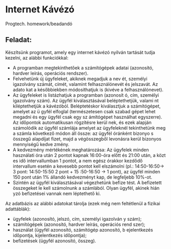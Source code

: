 # Internet Kávézó
Progtech. homework/beadandó

## Feladat:

Készítsünk programot, amely egy internet kávézó nyilván
tartását tudja kezelni, az alábbi 
funkciókkal:  
* A programban megtekinthetőek a számítógépek adatai 
(azonosító, hardver leírás, 
operációs rendszer).  
* Felvehetünk új ügyfeleket, akiknek megadjuk a nev
ét, személyi igazolvány számát, 
címét, valamint felhasználónevét és jelszavát. Az adato
kat a későbbiekben 
módosíthatjuk is (kivéve a felhasználónevet).  
* Az ügyfeleket is listázhatjuk a programban (azonosít
ó, cím, személyi igazolvány 
szám). Az ügyfél kiválasztásával beléptethetjük, valami
nt kiléptethetjük a kávézóból. 
Beléptetéskor kiválasztjuk a számítógépet, amelyet az ü
gyfél elfoglal (természetesen 
csak szabad gépet lehet megadni és egy ügyfél csak egy sz
ámítógépet használhat 
egyszerre). Az időpontok automatikusan rögzítésre kerül
nek, és ezek alapján 
számolódik az ügyfél számlája amelyet az ügyfeleknél 
tekinthetünk meg a számla 
következő módon áll össze: az ügyfél óránként bizonyo
s összegű alapdíjat fizet, majd 
a végösszegből levonásra kerül bizonyos mennyiségű kedve
zmény. 
* A kedvezmény mértékének meghatározása: Az ügyfelek 
minden használati óra után 
2 pontot kapnak 16:00-óra előtt és 21:00 után, a közt
es idő intervallumban 1 pontot, a 
nem egész órakkor kezdődő intervallum esetén a kevesebb
 pontot kell elszámolni 
(pl.: 14:50-16:50-> 3 pont: 14:50-15:50 2 pont + 15
:50-16:50  -> 1 pont), az ügyfél 
minden 150 pont után 1% állandó kedvezményt kap, de
 legfeljebb 10%-ot.  
* Szintén az ügyfél kiválasztásával végezhetünk befize
tést. A befizetett összegeket le 
kell számolnunk a számlából. Olyan ügyfél, akinek hián
yzó befizetései vannak nem 
léptethető ki. 

Az adatbázis az alábbi adatokat tárolja (ezek még nem
 feltétlenül a fizikai adattáblák):  
* ügyfelek (azonosító, jelszó, cím, személyi igazolván
y szám);  
* számítógépek (azonosító, hardver leírás, operációs rend
szer);  
* használat (ügyfél azonosító, számítógép azonosító, b
ejelentkezés időpontja, 
kijelentkezés időpontja);  
* befizetések (ügyfél azonosító, összeg).  

